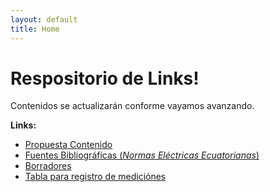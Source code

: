 ```yaml
---
layout: default
title: Home
---
```

<h1>Respositorio de Links!</h1>
Contenidos se actualizarán conforme vayamos avanzando.

**Links:** 
- [Propuesta Contenido](https://mestepario.github.io/proyectos)
- [Fuentes Bibliográficas (*Normas Eléctricas Ecuatorianas*)](https://cieema.com.ec/en/servicios/normas)
- [Borradores](https://mestepario.github.io/borradores)
- [Tabla para registro de mediciónes](https://drive.google.com/drive/folders/17a8xZNnuC0emE2DhsTFwxEXjnHmp4Ac8?usp=sharing)
